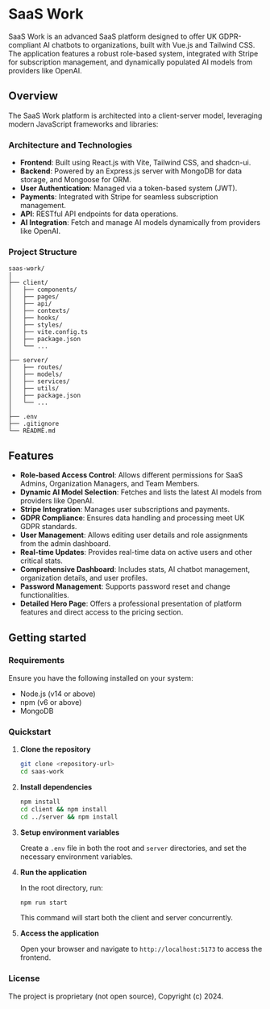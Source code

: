 # SaaS Work

SaaS Work is an advanced SaaS platform designed to offer UK GDPR-compliant AI chatbots to organizations, built with Vue.js and Tailwind CSS. The application features a robust role-based system, integrated with Stripe for subscription management, and dynamically populated AI models from providers like OpenAI.

## Overview

The SaaS Work platform is architected into a client-server model, leveraging modern JavaScript frameworks and libraries:

### Architecture and Technologies
- **Frontend**: Built using React.js with Vite, Tailwind CSS, and shadcn-ui.
- **Backend**: Powered by an Express.js server with MongoDB for data storage, and Mongoose for ORM.
- **User Authentication**: Managed via a token-based system (JWT).
- **Payments**: Integrated with Stripe for seamless subscription management.
- **API**: RESTful API endpoints for data operations.
- **AI Integration**: Fetch and manage AI models dynamically from providers like OpenAI.

### Project Structure

```
saas-work/
│
├── client/
│   ├── components/
│   ├── pages/
│   ├── api/
│   ├── contexts/
│   ├── hooks/
│   ├── styles/
│   ├── vite.config.ts
│   ├── package.json
│   └── ...
│
├── server/
│   ├── routes/
│   ├── models/
│   ├── services/
│   ├── utils/
│   ├── package.json
│   └── ...
│
├── .env
├── .gitignore
└── README.md
```

## Features

- **Role-based Access Control**: Allows different permissions for SaaS Admins, Organization Managers, and Team Members.
- **Dynamic AI Model Selection**: Fetches and lists the latest AI models from providers like OpenAI.
- **Stripe Integration**: Manages user subscriptions and payments.
- **GDPR Compliance**: Ensures data handling and processing meet UK GDPR standards.
- **User Management**: Allows editing user details and role assignments from the admin dashboard.
- **Real-time Updates**: Provides real-time data on active users and other critical stats.
- **Comprehensive Dashboard**: Includes stats, AI chatbot management, organization details, and user profiles.
- **Password Management**: Supports password reset and change functionalities.
- **Detailed Hero Page**: Offers a professional presentation of platform features and direct access to the pricing section.

## Getting started

### Requirements

Ensure you have the following installed on your system:

- Node.js (v14 or above)
- npm (v6 or above)
- MongoDB

### Quickstart

1. **Clone the repository**

   ```bash
   git clone <repository-url>
   cd saas-work
   ```

2. **Install dependencies**

   ```bash
   npm install
   cd client && npm install
   cd ../server && npm install
   ```

3. **Setup environment variables**

   Create a `.env` file in both the root and `server` directories, and set the necessary environment variables. 

4. **Run the application**

   In the root directory, run:

   ```bash
   npm run start
   ```

   This command will start both the client and server concurrently.

5. **Access the application**

   Open your browser and navigate to `http://localhost:5173` to access the frontend.

### License

The project is proprietary (not open source), Copyright (c) 2024.
